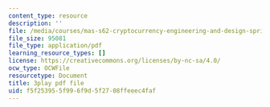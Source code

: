 ```yaml
---
content_type: resource
description: ''
file: /media/courses/mas-s62-cryptocurrency-engineering-and-design-spring-2018/f5f253955f996f9d5f2708ffeeec4faf_muwNEvhy6Po.pdf
file_size: 95081
file_type: application/pdf
learning_resource_types: []
license: https://creativecommons.org/licenses/by-nc-sa/4.0/
ocw_type: OCWFile
resourcetype: Document
title: 3play pdf file
uid: f5f25395-5f99-6f9d-5f27-08ffeeec4faf
---
```

